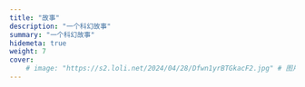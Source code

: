 ```yaml
---
title: "故事"
description: "一个科幻故事"
summary: "一个科幻故事"
hidemeta: true
weight: 7
cover:
    # image: "https://s2.loli.net/2024/04/28/Dfwn1yrBTGkacF2.jpg" # 图片链接
---
```

